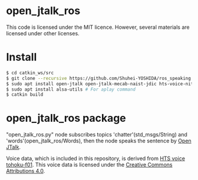 open_jtalk_ros
====
This code is licensed under the MIT licence.
However, several materials are licensed under other licenses.

# Install

```bash
$ cd catkin_ws/src
$ git clone --recursive https://github.com/Shuhei-YOSHIDA/ros_speaking.git
$ sudo apt install open-jtalk open-jtalk-mecab-naist-jdic hts-voice-nitech-jp-atr503-m001
$ sudo apt install alsa-utils # For aplay command
$ catkin build
```

# open_jtalk_ros package
"open_jtalk_ros.py" node subscribes topics 'chatter'(std_msgs/String) and 'words'(open_jtalk_ros/Words),
then the node speaks the sentence by [Open JTalk](http://open-jtalk.sourceforge.net/).

Voice data, which is included in this repository, is derived from [HTS voice tohoku-f01](https://github.com/icn-lab/htsvoice-tohoku-f01).
This voice data is licensed under the [Creative Commons Attributions 4.0](http://creativecommons.org/licenses/by/4.0/).
